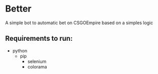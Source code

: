 # Better

A simple bot to automatic bet on CSGOEmpire based on a simples logic

## Requirements to run:

- python
  - pip
    - selenium
    - colorama
